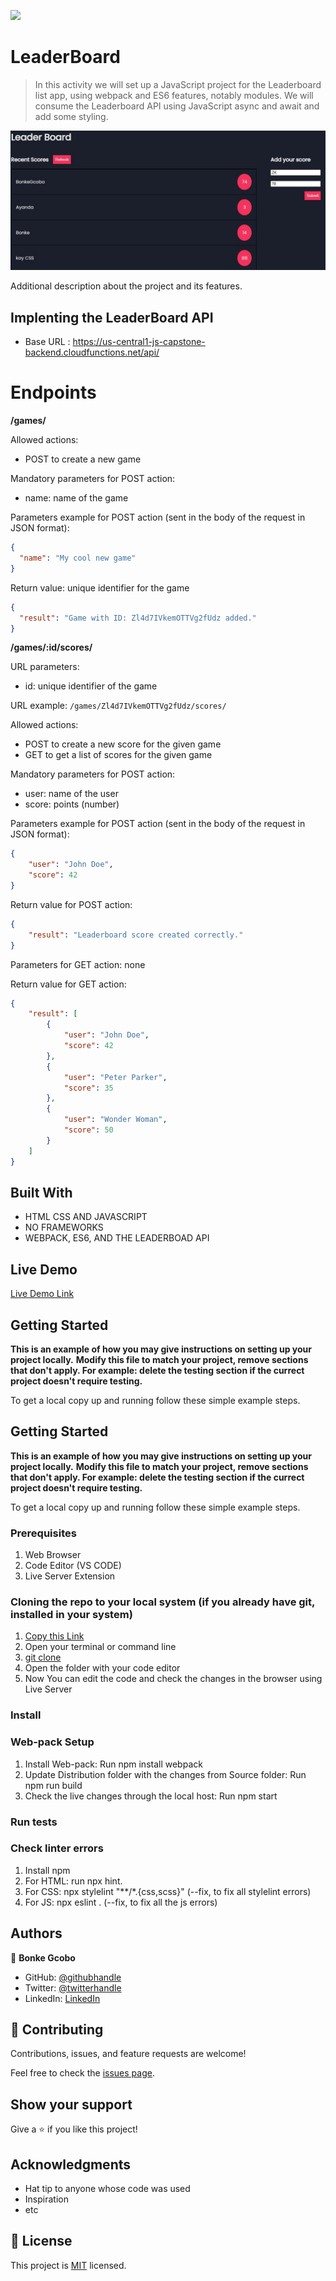 ![](https://img.shields.io/badge/Microverse-blueviolet)

# LeaderBoard

> In this activity we will set up a JavaScript project for the Leaderboard list app, using webpack and ES6 features, notably modules. We will consume the Leaderboard API using JavaScript async and await and add some styling.

![screenshot](./LeaderBoardScreen.JPG)

Additional description about the project and its features.

## Implenting the LeaderBoard API
 - Base URL : https://us-central1-js-capstone-backend.cloudfunctions.net/api/

 # Endpoints
  **/games/**

  Allowed actions:
   - POST to create a new game

  Mandatory parameters for POST action:
   - name: name of the game

  Parameters example for POST action (sent in the body of the request in JSON format):

  ```json
  { 
	"name": "My cool new game" 
  }
  ```
  Return value: unique identifier for the game

  ```json 
  {
	"result": "Game with ID: Zl4d7IVkemOTTVg2fUdz added."
  } 
  ```

  **/games/:id/scores/**

URL parameters:

- id: unique identifier of the game

URL example: `/games/Zl4d7IVkemOTTVg2fUdz/scores/`

Allowed actions:

- POST to create a new score for the given game
- GET to get a list of scores for the given game

Mandatory parameters for POST action:

- user: name of the user
- score: points (number)

Parameters example for POST action (sent in the body of the request in JSON format):

```json
{ 
	"user": "John Doe",
	"score": 42
}
```

Return value for POST action:

```json
{
	"result": "Leaderboard score created correctly."
}
```

Parameters for GET action: none

Return value for GET action:

```json
{
    "result": [
        {
            "user": "John Doe",
            "score": 42
        },
        {
            "user": "Peter Parker",
            "score": 35
        },
        {
            "user": "Wonder Woman",
            "score": 50
        }
    ]
}
``` 



## Built With

- HTML CSS AND JAVASCRIPT
- NO FRAMEWORKS
- WEBPACK, ES6, AND THE LEADERBOAD API

## Live Demo

[Live Demo Link](https://bonkegcobo.github.io/LeaderBoard/)


## Getting Started

**This is an example of how you may give instructions on setting up your project locally.**
**Modify this file to match your project, remove sections that don't apply. For example: delete the testing section if the currect project doesn't require testing.**


To get a local copy up and running follow these simple example steps.

## Getting Started

**This is an example of how you may give instructions on setting up your project locally.**
**Modify this file to match your project, remove sections that don't apply. For example: delete the testing section if the currect project doesn't require testing.**


To get a local copy up and running follow these simple example steps.

### Prerequisites
  
  1) Web Browser
  2) Code Editor (VS CODE)
  3) Live Server Extension

### Cloning the repo to your local system (if you already have git, installed in your system)

 1) [Copy this Link](https://github.com/BonkeGcobo/LeaderBoard.git)
 2) Open your terminal or command line
 3) [git clone](https://github.com/BonkeGcobo/LeaderBoard.git)
 4) Open the folder with your code editor
 5) Now You can edit the code and check the changes in the browser using Live Server

  ### Install

 ### Web-pack Setup

  1) Install Web-pack: Run npm install webpack
  2) Update Distribution folder with the changes from Source folder: Run npm run build
  3) Check the live changes through the local host: Run npm start


### Run tests

### Check linter errors

 1) Install npm
 2) For HTML: run npx hint.
 3) For CSS: npx stylelint "**/*.{css,scss}"  (--fix, to fix all stylelint errors)
 4) For JS: npx eslint . (--fix, to fix all the js errors)

## Authors

👤 **Bonke Gcobo**

- GitHub: [@githubhandle](https://github.com/BonkeGcobo)
- Twitter: [@twitterhandle](https://twitter.com/bonke_gcobo)
- LinkedIn: [LinkedIn](https://www.linkedin.com/in/bonke-gcobo-28a763125/)


## 🤝 Contributing

Contributions, issues, and feature requests are welcome!

Feel free to check the [issues page](../../issues/).

## Show your support

Give a ⭐️ if you like this project!

## Acknowledgments

- Hat tip to anyone whose code was used
- Inspiration
- etc

## 📝 License

This project is [MIT](./MIT.md) licensed.
